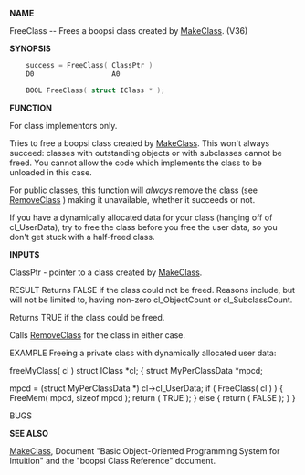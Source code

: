 
**NAME**

FreeClass -- Frees a boopsi class created by [MakeClass](MakeClass.md). (V36)

**SYNOPSIS**

```c
    success = FreeClass( ClassPtr )
    D0                   A0

    BOOL FreeClass( struct IClass * );

```
**FUNCTION**

For class implementors only.

Tries to free a boopsi class created by [MakeClass](MakeClass.md).  This
won't always succeed: classes with outstanding objects or
with subclasses cannot be freed.  You cannot allow the code
which implements the class to be unloaded in this case.

For public classes, this function will *always* remove
the class (see [RemoveClass](RemoveClass.md) ) making it unavailable, whether
it succeeds or not.

If you have a dynamically allocated data for your class (hanging
off of cl_UserData), try to free the class before you free the
user data, so you don't get stuck with a half-freed class.

**INPUTS**

ClassPtr - pointer to a class created by [MakeClass](MakeClass.md).

RESULT
Returns FALSE if the class could not be freed.  Reasons include,
but will not be limited to, having non-zero cl_ObjectCount or
cl_SubclassCount.

Returns TRUE if the class could be freed.

Calls [RemoveClass](RemoveClass.md) for the class in either case.

EXAMPLE
Freeing a private class with dynamically allocated user data:

freeMyClass( cl )
struct IClass   *cl;
{
struct MyPerClassData       *mpcd;

mpcd = (struct MyPerClassData *) cl-&#062;cl_UserData;
if ( FreeClass( cl ) )
{
FreeMem( mpcd, sizeof mpcd );
return ( TRUE );
}
else
{
return ( FALSE );
}
}

BUGS

**SEE ALSO**

[MakeClass](MakeClass.md),
Document &#034;Basic Object-Oriented Programming System for Intuition&#034;
and the &#034;boopsi Class Reference&#034; document.
